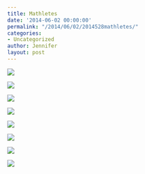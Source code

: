 ```yaml
---
title: Mathletes
date: '2014-06-02 00:00:00'
permalink: "/2014/06/02/2014528mathletes/"
categories:
- Uncategorized
author: Jennifer
layout: post
---
```


<div class="image-gallery-wrapper">
  <p>
    <img src="http://static1.squarespace.com/static/50db6bb3e4b015296cd43789/50dfa5b1e4b0dc6320e0b5ea/538cc842e4b0942d9665ba29/1430547642506/2014-05-18+13.35.16.jpg.16.jpg?format=original" />
  </p>

  <p>
    <img src="http://static1.squarespace.com/static/50db6bb3e4b015296cd43789/50dfa5b1e4b0dc6320e0b5ea/538cc83ee4b0942d9665ba1b/1430547674601/2014-05-18+13.34.13.jpg.13.jpg?format=original" />
  </p>

  <p>
    <img src="http://static1.squarespace.com/static/50db6bb3e4b015296cd43789/50dfa5b1e4b0dc6320e0b5ea/538cc83ae4b0942d9665ba0f/1401735266714/2014-05-18+13.25.30.jpg.30.jpg?format=original" />
  </p>

  <p>
    <img src="http://static1.squarespace.com/static/50db6bb3e4b015296cd43789/50dfa5b1e4b0dc6320e0b5ea/538cc847e4b0c0ab0838c858/1401735250033/2014-05-18+13.53.04.jpg.04.jpg?format=original" />
  </p>

  <p>
    <img src="http://static1.squarespace.com/static/50db6bb3e4b015296cd43789/50dfa5b1e4b0dc6320e0b5ea/52fd469fe4b0c3ca59bbc563/1392331199098/2014-01-12+14.39.35.jpg.35.jpg?format=original" />
  </p>

  <p>
    <img src="http://static1.squarespace.com/static/50db6bb3e4b015296cd43789/50dfa5b1e4b0dc6320e0b5ea/52fd4694e4b0c3ca59bbc543/1392331236435/2014-01-12+14.39.43.jpg.43.jpg?format=original" />
  </p>

  <p>
    <img src="http://static1.squarespace.com/static/50db6bb3e4b015296cd43789/50dfa5b1e4b0dc6320e0b5ea/52fd46ace4b0497565b17a1f/1392331148972/2014-01-12+13.35.58.jpg.58.jpg?format=original" />
  </p>

  <p>
    <img src="http://static1.squarespace.com/static/50db6bb3e4b015296cd43789/50dfa5b1e4b0dc6320e0b5ea/52fd46b3e4b0497565b17a32/1392331081392/2014-01-12+13.13.41.jpg.41.jpg?format=original" />
  </p>
</div>
